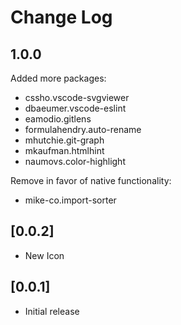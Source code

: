 # Change Log

## 1.0.0

Added more packages:

* cssho.vscode-svgviewer
* dbaeumer.vscode-eslint
* eamodio.gitlens
* formulahendry.auto-rename
* mhutchie.git-graph
* mkaufman.htmlhint
* naumovs.color-highlight

Remove in favor of native functionality:

* mike-co.import-sorter

## [0.0.2]

* New Icon

## [0.0.1]

* Initial release
